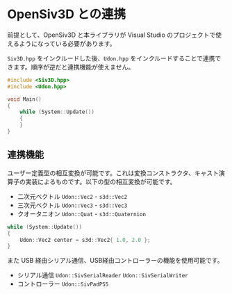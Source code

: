 # OpenSiv3D との連携

前提として、OpenSiv3D と本ライブラリが Visual Studio のプロジェクトで使えるようになっている必要があります。

`Siv3D.hpp` をインクルードした後、`Udon.hpp` をインクルードすることで連携できます。順序が逆だと連携機能が使えません。

```cpp
#include <Siv3D.hpp>
#include <Udon.hpp>

void Main()
{
    while (System::Update())
    {
    }
}
```

## 連携機能

ユーザー定義型の相互変換が可能です。これは変換コンストラクタ、キャスト演算子の実装によるものです。以下の型の相互変換が可能です。

- 二次元ベクトル `Udon::Vec2` - `s3d::Vec2`
- 三次元ベクトル `Udon::Vec3` - `s3d::Vec3`
- クオータニオン `Udon::Quat` - `s3d::Quaternion`

```cpp
while (System::Update())
{
    Udon::Vec2 center = s3d::Vec2{ 1.0, 2.0 };
}
```

また USB 経由シリアル通信、USB経由コントローラーの機能を使用可能です。

- シリアル通信 `Udon::SivSerialReader` `Udon::SivSerialWriter`
- コントローラー `Udon::SivPadPS5`
